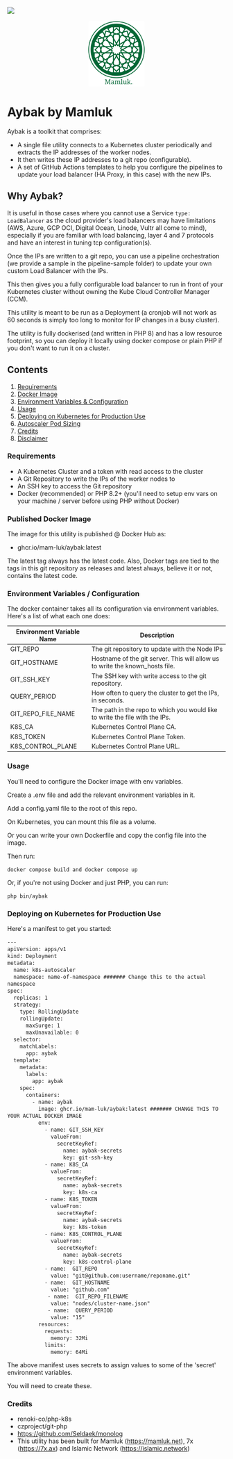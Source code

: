 
[![](https://img.shields.io/github/license/mam-luk/aybak.svg)](https://github.com/aybak/mamluk/blob/master/LICENSE)

<p align="center"><img src=".mamluk/logo.svg" alt="Kipchak by Mamluk" title="Kipchak by Mamluk - an API Toolkit" height="150"/>
</p>

# Aybak by Mamluk
Aybak is a toolkit that comprises:

* A single file utility connects to a Kubernetes cluster periodically and extracts the IP addresses of the worker nodes.
* It then writes these IP addresses to a git repo (configurable).
* A set of GitHub Actions templates to help you configure the pipelines to update your load balancer (HA Proxy, in this case) with the new IPs.

## Why Aybak?
It is useful in those cases where you cannot use a Service ```type: LoadBalancer``` as 
the cloud provider's load balancers may have limitations (AWS, Azure, GCP OCI, Digital Ocean, Linode, Vultr all come to mind),
especially if you are familiar with load balancing, layer 4 and 7 protocols and have an interest in tuning tcp configuration(s).

Once the IPs are written to a git repo, you can use a pipeline orchestration (we provide a sample in the pipeline-sample folder) to update your own custom Load Balancer with the IPs.

This then gives you a fully configurable load balancer to run in front of your Kubernetes cluster without owning the Kube Cloud Controller Manager (CCM).

This utility is meant to be run as a Deployment (a cronjob will not work as 60 seconds is simply too long to monitor for IP changes in a busy cluster).

The utility is fully dockerised (and written in PHP 8) and has a low resource footprint, so you can 
deploy it locally using docker compose or plain PHP if you don't want to run it on a cluster.

## Contents
1. [Requirements](#requirements)
2. [Docker Image](#published-docker-image)
3. [Environment Variables & Configuration](#environment-variables--configuration)
4. [Usage](#usage)
5. [Deploying on Kubernetes for Production Use](deploying-on-kubernetes-for-production-use)
6. [Autoscaler Pod Sizing](#sizing-the-autoscaler-pod)
7. [Credits](#credits)
8. [Disclaimer](#disclaimer)

### Requirements
* A Kubernetes Cluster and a token with read access to the cluster
* A Git Repository to write the IPs of the worker nodes to
* An SSH key to access the Git repository
* Docker (recommended) or PHP 8.2+ (you'll need to setup env vars on your machine / server before using PHP without Docker)

### Published Docker Image
The image for this utility is published @ Docker Hub as:
* ghcr.io/mam-luk/aybak:latest

The latest tag always has the latest code. Also, Docker tags are tied to the tags in this git repository as releases and latest always, believe it or not, contains the latest code.

### Environment Variables / Configuration
The docker container takes all its configuration via environment variables. Here's a list of what each one does:

| Environment Variable Name | Description                                                                                                                                                                                    | 
|---------------------------|------------------------------------------------------------------------------------------------------------------------------------------------------------------------------------------------| 
| GIT_REPO                  | The git repository to update with the Node IPs                                                                                                                                                 |                                                                                                                                                                                        | 
| GIT_HOSTNAME              | Hostname of the git server. This will allow us to write the known_hosts file.                                                                                                                  |
| GIT_SSH_KEY               | The SSH key with write access to the git repository.                                                                                                                                           |
| QUERY_PERIOD              | How often to query the cluster to get the IPs, in seconds.                                                                                                                                     | 
| GIT_REPO_FILE_NAME        | The path in the repo to which you would like to write the file with the IPs. 
| K8S_CA                    | Kubernetes Control Plane CA. 
| K8S_TOKEN                 | Kubernetes Control Plane Token. 
| K8S_CONTROL_PLANE         | Kubernetes Control Plane URL. 


### Usage

You'll need to configure the Docker image with env variables.

Create a .env file and add the relevant environment variables in it.

Add a config.yaml file to the root of this repo. 

On Kubernetes, you can mount this file as a volume.

Or you can write your own Dockerfile and copy the config file into the image.

Then run:
```
docker compose build and docker compose up
```

Or, if you're not using Docker and just PHP, you can run:
```
php bin/aybak
```

### Deploying on Kubernetes for Production Use

Here's a manifest to get you started:
```
---
apiVersion: apps/v1
kind: Deployment
metadata:
  name: k8s-autoscaler
  namespace: name-of-namespace ####### Change this to the actual namespace
spec:
  replicas: 1
  strategy:
    type: RollingUpdate
    rollingUpdate:
      maxSurge: 1
      maxUnavailable: 0
  selector:
    matchLabels:
      app: aybak
  template:
    metadata:
      labels:
        app: aybak
    spec:
      containers:
        - name: aybak
          image: ghcr.io/mam-luk/aybak:latest ####### CHANGE THIS TO YOUR ACTUAL DOCKER IMAGE
          env:
            - name: GIT_SSH_KEY
              valueFrom:
                secretKeyRef:
                  name: aybak-secrets
                  key: git-ssh-key
            - name: K8S_CA
              valueFrom:
                secretKeyRef:
                  name: aybak-secrets
                  key: k8s-ca
            - name: K8S_TOKEN
              valueFrom:
                secretKeyRef:
                  name: aybak-secrets
                  key: k8s-token
            - name: K8S_CONTROL_PLANE
              valueFrom:
                secretKeyRef:
                  name: aybak-secrets
                  key: k8s-control-plane
            - name:  GIT_REPO
              value: "git@github.com:username/reponame.git"
            - name:  GIT_HOSTNAME
              value: "github.com"
             - name:  GIT_REPO_FILENAME
              value: "nodes/cluster-name.json"
             - name:  QUERY_PERIOD
              value: "15"
          resources:
            requests:
              memory: 32Mi
            limits:
              memory: 64Mi

```

The above manifest uses secrets to assign values to some of the 'secret' environment variables.

You will need to create these.

### Credits
* renoki-co/php-k8s
* czproject/git-php
* https://github.com/Seldaek/monolog
* This utility has been built for Mamluk (https://mamluk.net), 7x (https://7x.ax) and Islamic Network (https://islamic.network)


